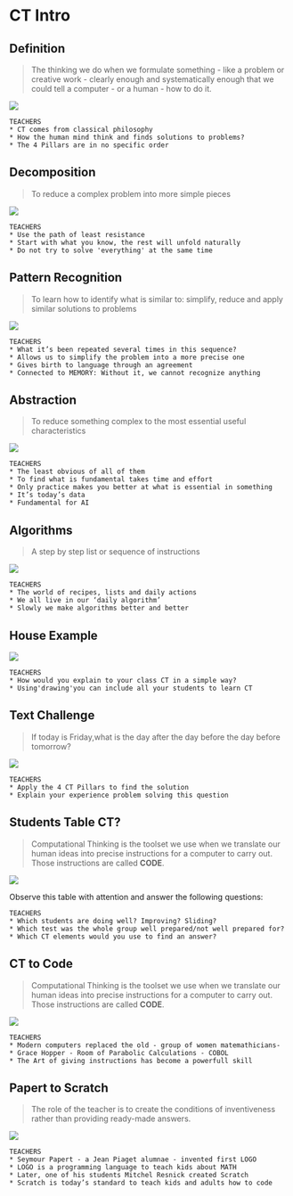 # CT Intro


## Definition
> The thinking we do when we formulate something - like a problem or creative work - clearly enough and systematically enough that we could tell a computer - or a human - how to do it.

![](./assets/images/am-ct-intro/CT_Intro_Slides_1.png)

    TEACHERS
    * CT comes from classical philosophy
    * How the human mind think and finds solutions to problems?
    * The 4 Pillars are in no specific order

## Decomposition
> To reduce a complex problem into more simple pieces

![](./assets/images/am-ct-intro/CT_Intro_Slides_2.png)

    TEACHERS
    * Use the path of least resistance
    * Start with what you know, the rest will unfold naturally
    * Do not try to solve 'everything' at the same time

## Pattern Recognition
> To learn how to identify what is similar to: simplify, reduce and apply similar solutions to problems

![](./assets/images/am-ct-intro/CT_Intro_Slides_3.png)

    TEACHERS
    * What it’s been repeated several times in this sequence?
    * Allows us to simplify the problem into a more precise one
    * Gives birth to language through an agreement
    * Connected to MEMORY: Without it, we cannot recognize anything

## Abstraction
> To reduce something complex to the most essential useful characteristics

![](./assets/images/am-ct-intro/CT_Intro_Slides_4.png)

    TEACHERS
    * The least obvious of all of them
    * To find what is fundamental takes time and effort
    * Only practice makes you better at what is essential in something
    * It’s today’s data
    * Fundamental for AI

## Algorithms
> A step by step list or sequence of instructions

![](./assets/images/am-ct-intro/CT_Intro_Slides_5.png)

    TEACHERS
    * The world of recipes, lists and daily actions
    * We all live in our ‘daily algorithm’
    * Slowly we make algorithms better and better

## House Example

![](./assets/images/am-ct-intro/CT_Intro_Slides_6.png)

    TEACHERS
    * How would you explain to your class CT in a simple way? 
    * Using'drawing'you can include all your students to learn CT

## Text Challenge 
> If today is Friday,what is the day after the day before the day before tomorrow?

![](./assets/images/am-ct-intro/CT_Intro_Slides_7.png)

    TEACHERS
    * Apply the 4 CT Pillars to find the solution
    * Explain your experience problem solving this question

## Students Table CT?
> Computational Thinking is the toolset we use when we translate our human ideas into precise instructions for a computer to carry  out. Those instructions are called **CODE**.

![](/assets/images/am-ct-intro/CT_Intro_Slides_8.png)

Observe this table with attention and answer the following questions:

    TEACHERS
    * Which students are doing well? Improving? Sliding?
    * Which test was the whole group well prepared/not well prepared for?
    * Which CT elements would you use to find an answer?



## CT to Code
> Computational Thinking is the toolset we use when we translate our human ideas into precise instructions for a computer to carry  out. Those instructions are called **CODE**.

![](/assets/images/am-ct-intro/CT_Intro_Slides_9.png)

    TEACHERS
    * Modern computers replaced the old - group of women matemathicians-
    * Grace Hopper - Room of Parabolic Calculations - COBOL
    * The Art of giving instructions has become a powerfull skill


## Papert to Scratch

> The role of the teacher is to create the conditions of inventiveness rather than providing ready-made answers.

![](/assets/images/am-ct-intro/CT_Intro_Slides_10.png)

    TEACHERS
    * Seymour Papert - a Jean Piaget alumnae - invented first LOGO
    * LOGO is a programming language to teach kids about MATH
    * Later, one of his students Mitchel Resnick created Scratch
    * Scratch is today’s standard to teach kids and adults how to code


